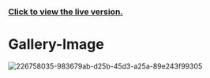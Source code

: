 ### [Click to view the live version.](https://www.jvsdo.com/projects/Gallery-Image-main/)
# Gallery-Image
![226758035-983679ab-d25b-45d3-a25a-89e243f99305](https://github.com/jvsdo/Gallery-Image/assets/46056798/836ec48c-de70-419d-9702-463196a6e6b3)
